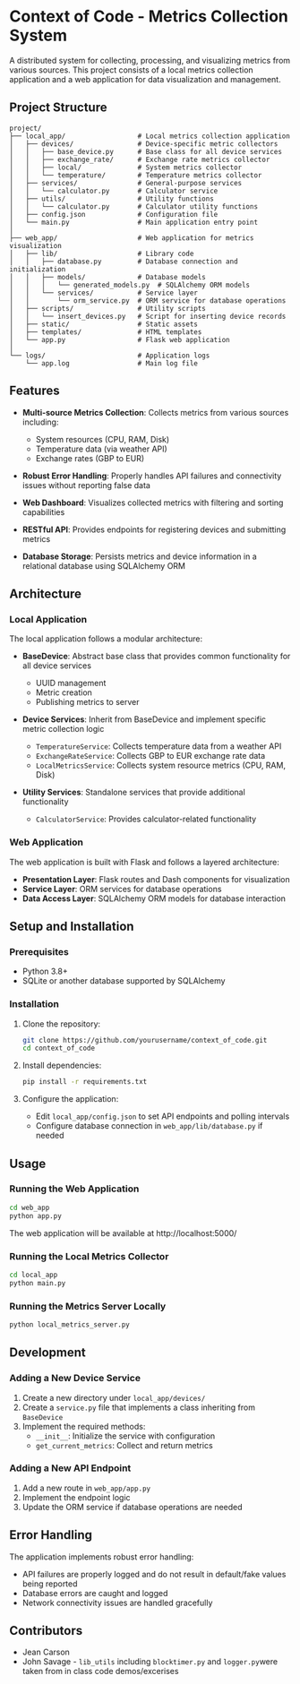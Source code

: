 # Context of Code - Metrics Collection System

A distributed system for collecting, processing, and visualizing metrics from various sources. This project consists of a local metrics collection application and a web application for data visualization and management.

## Project Structure

```
project/
├── local_app/                  # Local metrics collection application
│   ├── devices/                # Device-specific metric collectors
│   │   ├── base_device.py      # Base class for all device services
│   │   ├── exchange_rate/      # Exchange rate metrics collector
│   │   ├── local/              # System metrics collector
│   │   └── temperature/        # Temperature metrics collector
│   ├── services/               # General-purpose services
│   │   └── calculator.py       # Calculator service
│   ├── utils/                  # Utility functions
│   │   └── calculator.py       # Calculator utility functions
│   ├── config.json             # Configuration file
│   └── main.py                 # Main application entry point
│
├── web_app/                    # Web application for metrics visualization
│   ├── lib/                    # Library code
│   │   ├── database.py         # Database connection and initialization
│   │   ├── models/             # Database models
│   │   │   └── generated_models.py  # SQLAlchemy ORM models
│   │   └── services/           # Service layer
│   │       └── orm_service.py  # ORM service for database operations
│   ├── scripts/                # Utility scripts
│   │   └── insert_devices.py   # Script for inserting device records
│   ├── static/                 # Static assets
│   ├── templates/              # HTML templates
│   └── app.py                  # Flask web application
│
└── logs/                       # Application logs
    └── app.log                 # Main log file
```

## Features

- **Multi-source Metrics Collection**: Collects metrics from various sources including:
  - System resources (CPU, RAM, Disk)
  - Temperature data (via weather API)
  - Exchange rates (GBP to EUR)

- **Robust Error Handling**: Properly handles API failures and connectivity issues without reporting false data

- **Web Dashboard**: Visualizes collected metrics with filtering and sorting capabilities

- **RESTful API**: Provides endpoints for registering devices and submitting metrics

- **Database Storage**: Persists metrics and device information in a relational database using SQLAlchemy ORM

## Architecture

### Local Application

The local application follows a modular architecture:

- **BaseDevice**: Abstract base class that provides common functionality for all device services
  - UUID management
  - Metric creation
  - Publishing metrics to server

- **Device Services**: Inherit from BaseDevice and implement specific metric collection logic
  - `TemperatureService`: Collects temperature data from a weather API
  - `ExchangeRateService`: Collects GBP to EUR exchange rate data
  - `LocalMetricsService`: Collects system resource metrics (CPU, RAM, Disk)

- **Utility Services**: Standalone services that provide additional functionality
  - `CalculatorService`: Provides calculator-related functionality

### Web Application

The web application is built with Flask and follows a layered architecture:

- **Presentation Layer**: Flask routes and Dash components for visualization
- **Service Layer**: ORM services for database operations
- **Data Access Layer**: SQLAlchemy ORM models for database interaction

## Setup and Installation

### Prerequisites

- Python 3.8+
- SQLite or another database supported by SQLAlchemy

### Installation

1. Clone the repository:
   ```bash
   git clone https://github.com/yourusername/context_of_code.git
   cd context_of_code
   ```

2. Install dependencies:
   ```bash
   pip install -r requirements.txt
   ```

3. Configure the application:
   - Edit `local_app/config.json` to set API endpoints and polling intervals
   - Configure database connection in `web_app/lib/database.py` if needed

## Usage

### Running the Web Application

```bash
cd web_app
python app.py
```

The web application will be available at http://localhost:5000/

### Running the Local Metrics Collector

```bash
cd local_app
python main.py
```

### Running the Metrics Server Locally

```bash
python local_metrics_server.py
```

## Development

### Adding a New Device Service

1. Create a new directory under `local_app/devices/`
2. Create a `service.py` file that implements a class inheriting from `BaseDevice`
3. Implement the required methods:
   - `__init__`: Initialize the service with configuration
   - `get_current_metrics`: Collect and return metrics

### Adding a New API Endpoint

1. Add a new route in `web_app/app.py`
2. Implement the endpoint logic
3. Update the ORM service if database operations are needed

## Error Handling

The application implements robust error handling:

- API failures are properly logged and do not result in default/fake values being reported
- Database errors are caught and logged
- Network connectivity issues are handled gracefully

## Contributors

- Jean Carson 
- John Savage - `lib_utils` including `blocktimer.py` and `logger.py`were taken from in class code demos/excerises
